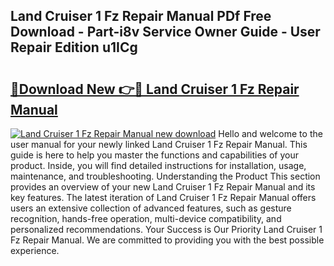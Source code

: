 ## Land Cruiser 1 Fz Repair Manual PDf Free Download - Part-i8v Service Owner Guide - User Repair Edition u1ICg

# <h2><a href="http://bc52318.oget.top/?id=Land+Cruiser+1+Fz+Repair+Manual">🔗Download New 👉🔴 Land Cruiser 1 Fz Repair Manual</a></h2>

[![Land Cruiser 1 Fz Repair Manual new download](https://i.imgur.com/5g1atiW.png)](http://bc52318.oget.top/?id=Land+Cruiser+1+Fz+Repair+Manual)
Hello and welcome to the user manual for your newly linked Land Cruiser 1 Fz Repair Manual. This guide is here to help you master the functions and capabilities of your product. Inside, you will find detailed instructions for installation, usage, maintenance, and troubleshooting. Understanding the Product This section provides an overview of your new Land Cruiser 1 Fz Repair Manual and its key features. The latest iteration of Land Cruiser 1 Fz Repair Manual offers users an extensive collection of advanced features, such as gesture recognition, hands-free operation, multi-device compatibility, and personalized recommendations. Your Success is Our Priority Land Cruiser 1 Fz Repair Manual. We are committed to providing you with the best possible experience.
